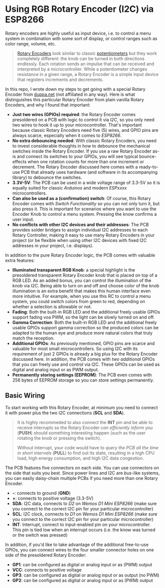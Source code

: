 # Using RGB Rotary Encoder (I2C) via ESP8266

Rotary encoders are highly useful as input device, i.e. to control a menu system in combination with some sort of display, or control ranges such as color range, volume, etc.

> [Rotary Encoders](https://en.wikipedia.org/wiki/Rotary_switch) look similar to classic [potentiometers](https://en.wikipedia.org/wiki/Potentiometer) but they work completely different: the knob can be turned in both directions endlessly. Each rotation sends an impulse that can be received and interpreted by a microcontroller. While a potentiometer changes resistance in a given range, a Rotary Encoder is a simple input device that registers increments and decrements.

In this repo, I wrote down my steps to get going with a special Rotary Encoder from [duppa.net](https://www.duppa.net/shop/i2cencoder-v2-1-with-soldered-accessory/) (not affiliated in any way). Here is what distinguishes this particular Rotary Encoder from plain vanilla Rotary Encoders, and why I found that important:

* **Just two wires (GPIOs) required**: the Rotary Encoder comes presoldered on a PCB with logic to control it via *I2C*, so you only need two wires to hook it up to your microcontroller. That's important because classic Rotary Encoders need five (5) wires, and GPIO pins are always scarce, especially when it comes to *ESP8266*.
* **No extra debouncing needed**: With classic Rotary Encoders, you need to invest considerable thoughts in how to debounce the mechanical switches inside the Rotary Encoder. If you use a raw Rotary Encoder as-is and connect its switches to your GPIOs, you will see typical bounce-effects when one rotation counts for more than one increment or decrement. The Rotary Encoder discussed here comes with a ready-to-use PCB that already uses hardware (and software in its accompanying library) to debounce the switches.
* **3.3V-5V**: The PCB can be used in a wide voltage range of 3.3-5V so it is equally suited for classic *Arduinos* and modern *ESPxxxx* microcontrollers.
* **Can also be used as a (confirmation) switch**: Of course, this Rotary Encoder comes with *Switch Functionality* so you can not only turn it, but also press it. This is important for scenarios where you want to use the Encoder Knob to control a menu system. Pressing the know confirms a user input.
* **No conflicts with other I2C devices and their addresses**: The PCB provides solder bridges to assign individual I2C addresses to each Rotary Controller, making it easy to use many Rotary Encoders in your project (or be flexible when using other I2C devices with fixed I2C addresses in your project, i.e. displays).

In addition to the pure Rotary Encoder logic, the PCB comes with valuable extra features:

* **Illuminated transparent RGB Knob**: a special highlight is the presoldered transparent Rotary Encoder knob that is placed on top of a RGB LED. As an added bonus, you can control the illumination of the knob via I2C. Being able to turn on and off and choose color of the knob illumination is an extra benefit that makes this human interface even more intuitive. For example, when you use this RC to control a menu system, you could switch colors from green to red, depending on whether a selection is allowable or not.
* **Fading**: Both the built-in RGB LED and the additional freely usable GPIOs support fading voa PWM, so the light can be slowly turned on and off.
* **Gamma Correction**: Both the built-in RGB LED and the additional freely usable GPIOs support gamma correction so the produced colors can be adapted to the human eye and produce more natural colors that truly match the reception.
* **Additional GPIOs**: As previously mentioned, GPIO pins are scarce and valuable for most small microcontrollers. So using I2C with its requirement of just 2 GPIOs is already a big plus for the Rotary Encoder discussed here. In addition, the PCB comes with *two additional* GPIOs that you can freely use and control via I2C. These GPIOs can be used as digital and analog input or as PWM output.
* **Permanently storing settings (EEPROM)**: The PCB even comes with 256 bytes of EEPROM storage so you can store settings permanently.

## Basic Wiring

To start working with this Rotary Encoder, at minimum you need to connect it with power plus the two I2C connections (**SCL** and **SDA**). 

> It is highly recommeded to also connect the **INT** pin and be able to receive interrupts so the Rotary Encoder *can efficiently inform you* (**PUSH**) should something interesting happen (such as the user rotating the knob or pressing the switch).
>
> Without interrupt, your code would have to *query the PCB all the time in short intervals* (**PULL**) to find out its state, resulting in a high CPU load, high energy consumption, and high I2C data congestion.

The PCB features five connectors on each side. You can use connectors on the side that suits you best. Since power lines and I2C are *bus*-like systems, you can easily daisy-chain multiple PCBs if you need more than one Rotary Encoder. 

* **-**: connects to ground (**GND**)
* **+**: connects to positive voltage (3.3-5V)
* **SDA**: I2C data, connects to *D2* on *Wemos D1 Mini ESP8266* (make sure you connect to the correct I2C pin for your particular microcontroller)
* **SCL**: I2C clock, connects to *D1* on *Wemos D1 Mini ESP8266* (make sure you connect to the correct I2C pin for your particular microcontroller)
* **INT**: Interrupt, connect to input-enabled pin on your microcontroller. This pin is tied low when an interrupt occurs (i.e. the know was turned or the switch was pressed)

In addition, if you'd like to take advantage of the additional free-to-use GPIOs, you can connect wires to the four smaller connector holes on one side of the presoldered Rotary Encoder:

* **GP1**: can be configured as digital or analog input or as (PWM) output
* **VCC**: connects to positive voltage
* **GP3**: can be configured as digital or analog input or as output (no PWM)
* **GP2**: can be configured as digital or analog input or as (PWM) output

